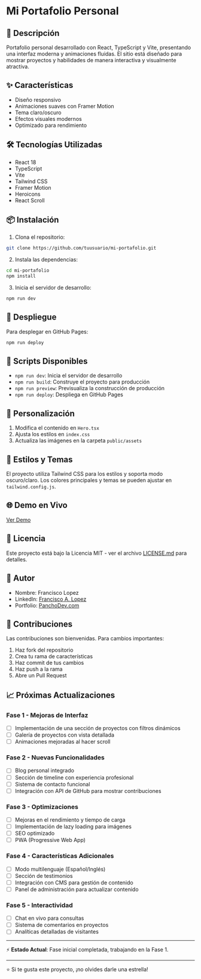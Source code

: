 # Mi Portafolio Personal

## 🚀 Descripción
Portafolio personal desarrollado con React, TypeScript y Vite, presentando una interfaz moderna y animaciones fluidas. El sitio está diseñado para mostrar proyectos y habilidades de manera interactiva y visualmente atractiva.

## ✨ Características
- Diseño responsivo
- Animaciones suaves con Framer Motion
- Tema claro/oscuro
- Efectos visuales modernos
- Optimizado para rendimiento

## 🛠️ Tecnologías Utilizadas
- React 18
- TypeScript
- Vite
- Tailwind CSS
- Framer Motion
- Heroicons
- React Scroll

## 📦 Instalación

1. Clona el repositorio:
```bash
git clone https://github.com/tuusuario/mi-portafolio.git
```

2. Instala las dependencias:
```bash
cd mi-portafolio
npm install
```

3. Inicia el servidor de desarrollo:
```bash
npm run dev
```

## 🚀 Despliegue
Para desplegar en GitHub Pages:

```bash
npm run deploy
```

## 🔧 Scripts Disponibles
- `npm run dev`: Inicia el servidor de desarrollo
- `npm run build`: Construye el proyecto para producción
- `npm run preview`: Previsualiza la construcción de producción
- `npm run deploy`: Despliega en GitHub Pages

## 📝 Personalización
1. Modifica el contenido en `Hero.tsx`
2. Ajusta los estilos en `index.css`
3. Actualiza las imágenes en la carpeta `public/assets`

## 🎨 Estilos y Temas
El proyecto utiliza Tailwind CSS para los estilos y soporta modo oscuro/claro. Los colores principales y temas se pueden ajustar en `tailwind.config.js`.

## 🌐 Demo en Vivo
[Ver Demo](https://franjavacisco.github.io/mi-portafolio/)

## 📄 Licencia
Este proyecto está bajo la Licencia MIT - ver el archivo [LICENSE.md](LICENSE.md) para detalles.

## 👤 Autor
- Nombre: Francisco Lopez
- LinkedIn: [Francisco A. Lopez](https://www.linkedin.com/in/francisco-lopez-cl/)
- Portfolio: [PanchoDev.com](https://franjavacisco.github.io/mi-portafolio/)

## 🤝 Contribuciones
Las contribuciones son bienvenidas. Para cambios importantes:
1. Haz fork del repositorio
2. Crea tu rama de características
3. Haz commit de tus cambios
4. Haz push a la rama
5. Abre un Pull Request


## 📈 Próximas Actualizaciones

### Fase 1 - Mejoras de Interfaz
- [ ] Implementación de una sección de proyectos con filtros dinámicos
- [ ] Galería de proyectos con vista detallada
- [ ] Animaciones mejoradas al hacer scroll

### Fase 2 - Nuevas Funcionalidades
- [ ] Blog personal integrado
- [ ] Sección de timeline con experiencia profesional
- [ ] Sistema de contacto funcional
- [ ] Integración con API de GitHub para mostrar contribuciones

### Fase 3 - Optimizaciones
- [ ] Mejoras en el rendimiento y tiempo de carga
- [ ] Implementación de lazy loading para imágenes
- [ ] SEO optimizado
- [ ] PWA (Progressive Web App)

### Fase 4 - Características Adicionales
- [ ] Modo multilenguaje (Español/Inglés)
- [ ] Sección de testimonios
- [ ] Integración con CMS para gestión de contenido
- [ ] Panel de administración para actualizar contenido

### Fase 5 - Interactividad
- [ ] Chat en vivo para consultas
- [ ] Sistema de comentarios en proyectos
- [ ] Analíticas detalladas de visitantes

---

⚡ **Estado Actual**: Fase inicial completada, trabajando en la Fase 1.

---
⭐️ Si te gusta este proyecto, ¡no olvides darle una estrella!
